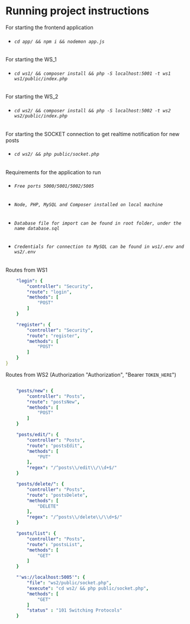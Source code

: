 # **Running project instructions**

For starting the frontend application
- ###### `cd app/ && npm i && nodemon app.js`

For starting the WS_1
- ###### `cd ws1/ && composer install && php -S localhost:5001 -t ws1 ws1/public/index.php`

For starting the WS_2
- ###### `cd ws2/ && composer install && php -S localhost:5002 -t ws2 ws2/public/index.php`

For starting the SOCKET connection to get realtime notification for new posts
- ###### `cd ws2/ && php public/socket.php`

Requirements for the application to run

- ###### `Free ports 5000/5001/5002/5005`
- ###### `Node, PHP, MySQL and Composer installed on local machine`
- ###### `Database file for import can be found in root folder, under the name database.sql`
- ###### `Credentials for connection to MySQL can be found in ws1/.env and ws2/.env`

Routes from WS1

```yaml 
    "login": {
        "controller": "Security",
        "route": "login",
        "methods": [
            "POST"
        ] 
    }
```
```yaml 
    "register": {
        "controller": "Security",
        "route": "register",
        "methods": [
            "POST"
        ]
    }
}
```

Routes from WS2 (Authorization "Authorization", "Bearer `TOKEN_HERE`")

```yaml 

    "posts/new": {
        "controller": "Posts",
        "route": "postsNew",
        "methods": [
            "POST"
        ]
    }
```
```yaml 
    "posts/edit/": {
        "controller": "Posts",
        "route": "postsEdit",
        "methods": [
            "PUT"
        ],
        "regex": "/^posts\\/edit\\/\\d+$/"
    }
```
```yaml 
    "posts/delete/": {
        "controller": "Posts",
        "route": "postsDelete",
        "methods": [
            "DELETE"
        ],
        "regex": "/^posts\\/delete\\/\\d+$/"
    }
```
```yaml 
    "posts/list": {
        "controller": "Posts",
        "route": "postsList",
        "methods": [
            "GET"
        ]
    }
```

```yaml 
    "'ws://localhost:5005'": {
        "file": "ws2/public/socket.php",
        "execute": "cd ws2/ && php public/socket.php",
        "methods": [
            "GET"
        ]
        "status" : "101 Switching Protocols"
    }
```
